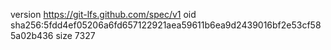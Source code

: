 version https://git-lfs.github.com/spec/v1
oid sha256:5fdd4ef05206a6fd657122921aea59611b6ea9d2439016bf2e53cf585a02b436
size 7327
